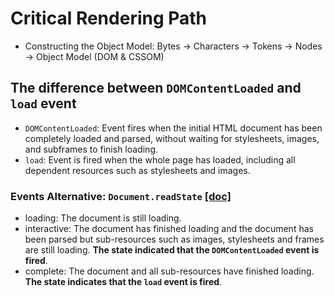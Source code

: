 # Critical Rendering Path

- Constructing the Object Model: Bytes → Characters → Tokens → Nodes → Object Model (DOM & CSSOM)

## The difference between `DOMContentLoaded` and `load` event
- `DOMContentLoaded`: Event fires when the initial HTML document has been completely loaded and parsed, without waiting for stylesheets, images, and subframes to finish loading.
- `load`: Event is fired when the whole page has loaded, including all dependent resources such as stylesheets and images.

### Events Alternative: `Document.readState` [[doc]](https://developer.mozilla.org/en-US/docs/Web/API/Document/readyState)
- loading: The document is still loading.
- interactive: The document has finished loading and the document has been parsed but sub-resources such as images, stylesheets and frames are still loading. **The state indicated that the `DOMContentLoaded` event is fired**.
- complete: The document and all sub-resources have finished loading. **The state indicates that the `load` event is fired**.